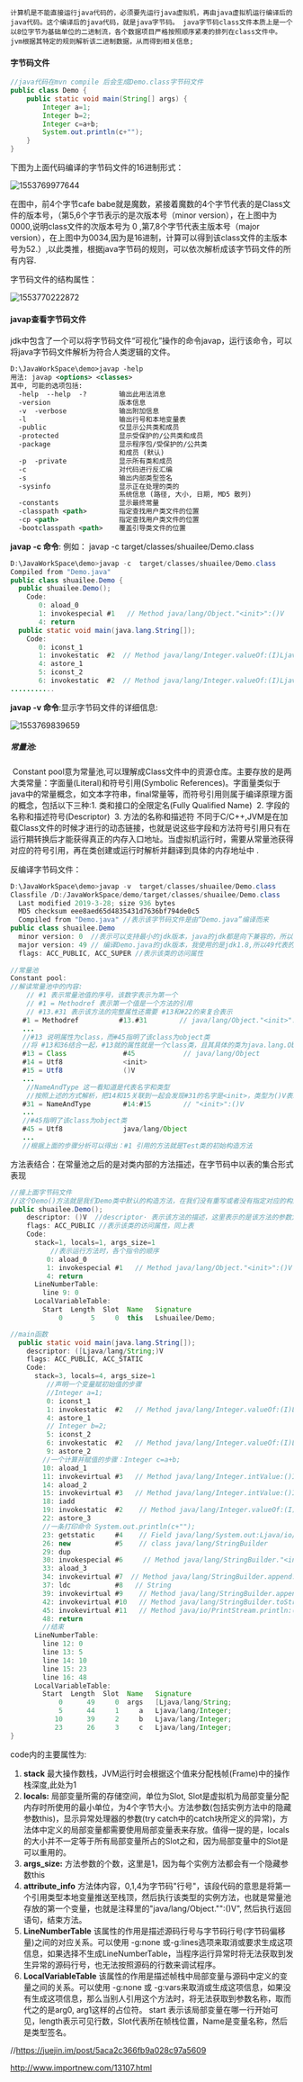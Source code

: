 	计算机是不能直接运行java代码的，必须要先运行java虚拟机，再由java虚拟机运行编译后的java代码。这个编译后的java代码，就是java字节码。 java字节码class文件本质上是一个以8位字节为基础单位的二进制流，各个数据项目严格按照顺序紧凑的排列在class文件中。jvm根据其特定的规则解析该二进制数据，从而得到相关信息;

#### 字节码文件

```java
//java代码在mvn compile 后会生成Demo.class字节码文件
public class Demo {
    public static void main(String[] args) {
        Integer a=1;
        Integer b=2;
        Integer c=a+b;
        System.out.println(c+"");
    }
}
```

下图为上面代码编译的字节码文件的16进制形式：

 ![1553769977644](../img/1553769977644.png)

 在图中，前4个字节cafe babe就是魔数，紧接着魔数的4个字节代表的是Class文件的版本号，（第5,6个字节表示的是次版本号（minor version），在上图中为0000,说明class文件的次版本号为 0 ,第7,8个字节代表主版本号（major version），在上图中为0034,因为是16进制，计算可以得到该class文件的主版本号为52.）,以此类推，根据java字节码的规则，可以依次解析成该字节码文件的所有内容.

字节码文件的结构属性：

![1553770222872](../img/1553770222872.png)

#### javap查看字节码文件 

​	 jdk中包含了一个可以将字节码文件“可视化”操作的命令javap，运行该命令，可以将java字节码文件解析为符合人类逻辑的文件。

```xml
D:\JavaWorkSpace\demo>javap -help
用法: javap <options> <classes>
其中, 可能的选项包括:
  -help  --help  -?        输出此用法消息
  -version                 版本信息
  -v  -verbose             输出附加信息
  -l                       输出行号和本地变量表
  -public                  仅显示公共类和成员
  -protected               显示受保护的/公共类和成员
  -package                 显示程序包/受保护的/公共类
                           和成员 (默认)
  -p  -private             显示所有类和成员
  -c                       对代码进行反汇编
  -s                       输出内部类型签名
  -sysinfo                 显示正在处理的类的
                           系统信息 (路径, 大小, 日期, MD5 散列)
  -constants               显示最终常量
  -classpath <path>        指定查找用户类文件的位置
  -cp <path>               指定查找用户类文件的位置
  -bootclasspath <path>    覆盖引导类文件的位置

```

**javap -c 命令**:   例如： javap -c target/classes/shuailee/Demo.class 

```java
D:\JavaWorkSpace\demo>javap -c  target/classes/shuailee/Demo.class
Compiled from "Demo.java"
public class shuailee.Demo {
  public shuailee.Demo();
    Code:
       0: aload_0
       1: invokespecial #1   // Method java/lang/Object."<init>":()V
       4: return
  public static void main(java.lang.String[]);
    Code:
       0: iconst_1
       1: invokestatic  #2  // Method java/lang/Integer.valueOf:(I)Ljava/lang/Integer;
       4: astore_1
       5: iconst_2
       6: invokestatic  #2  // Method java/lang/Integer.valueOf:(I)Ljava/lang/Integer;
...........
```

**javap -v 命令**:显示字节码文件的详细信息:

![1553769839659](../../img/1553769839659.png)

##### 常量池:

​	Constant pool意为常量池,可以理解成Class文件中的资源仓库。主要存放的是两大类常量：字面量(Literal)和符号引用(Symbolic References)。字面量类似于java中的常量概念，如文本字符串，final常量等，而符号引用则属于编译原理方面的概念，包括以下三种:
​	1. 类和接口的全限定名(Fully Qualified Name)
​	2. 字段的名称和描述符号(Descriptor)
​	3. 方法的名称和描述符 
​	不同于C/C++,JVM是在加载Class文件的时候才进行的动态链接，也就是说这些字段和方法符号引用只有在运行期转换后才能获得真正的内存入口地址。当虚拟机运行时，需要从常量池获得对应的符号引用，再在类创建或运行时解析并翻译到具体的内存地址中 .

反编译字节码文件：

```java
D:\JavaWorkSpace\demo>javap -v  target/classes/shuailee/Demo.class
Classfile /D:/JavaWorkSpace/demo/target/classes/shuailee/Demo.class
  Last modified 2019-3-28; size 936 bytes
  MD5 checksum eee8aed65d4835431d7636bf794de0c5
  Compiled from "Demo.java" //表示该字节码文件是由“Demo.java”编译而来
public class shuailee.Demo
  minor version: 0  //表示可以支持最小的jdk版本，java的jdk都是向下兼容的，所以该值一般都为0
  major version: 49 // 编译Demo.java的jdk版本，我使用的是jdk1.8,所以49代表的是jdk8
  flags: ACC_PUBLIC, ACC_SUPER //表示该类的访问属性
  
//常量池
Constant pool: 
//解读常量池中的内容:
   	// #1 表示常量池值的序号，该数字表示为第一个
    // #1 = Methodref 表示第一个值是一个方法的引用
    // #13.#31 表示该方法的完整属性还需要 #13和#22的来复合表示
   #1 = Methodref          #13.#31        // java/lang/Object."<init>":()V
   ...
   //#13 说明属性为class，而#45指明了该class为object类
   //将 #13和36结合一起，#13就的属性就是一个class类，且其具体的类为java.lang.Object，仔细观察 #13 后的注释，你发现了什么？其实在将java字节码可视化的时候，javap就已经将各个常量的属性都给关联好了
   #13 = Class              #45            // java/lang/Object
   #14 = Utf8               <init>
   #15 = Utf8               ()V
   ...
    //NameAndType 这一看知道是代表名字和类型
    //按照上述的方式解析，把14和15关联到一起会发现#31的名字是<init>，类型为()V表示无参数并且返回值为void
   #31 = NameAndType        #14:#15        // "<init>":()V
   ...
   //#45指明了该class为object类
   #45 = Utf8               java/lang/Object
   ...
   //根据上面的步骤分析可以得出：#1 引用的方法就是Test类的初始构造方法
```

方法表结合：在常量池之后的是对类内部的方法描述，在字节码中以表的集合形式表现 

```java
//接上面字节码文件
//这个Demo()方法就是我们Demo类中默认的构造方法，在我们没有重写或者没有指定对应的构造方法时，java编译的时候会默认生成一个空的构造方法。
public shuailee.Demo();
    descriptor: ()V  //descriptor· 表示该方法的描述，这里表示的是该方法的参数为空，且返回值为void
    flags: ACC_PUBLIC //表示该类的访问属性，同上表
    Code:
      stack=1, locals=1, args_size=1
          //表示运行方法时，各个指令的顺序
         0: aload_0
         1: invokespecial #1   // Method java/lang/Object."<init>":()V
         4: return
      LineNumberTable:
        line 9: 0
      LocalVariableTable:
        Start  Length  Slot  Name   Signature
            0       5     0  this   Lshuailee/Demo;

//main函数
  public static void main(java.lang.String[]);
    descriptor: ([Ljava/lang/String;)V
    flags: ACC_PUBLIC, ACC_STATIC
    Code:
      stack=3, locals=4, args_size=1
         //声明一个变量赋初始值的步骤  
         //Integer a=1;
         0: iconst_1
         1: invokestatic  #2   // Method java/lang/Integer.valueOf:(I)Ljava/lang/Integer;
         4: astore_1
         // Integer b=2;
         5: iconst_2
         6: invokestatic  #2   // Method java/lang/Integer.valueOf:(I)Ljava/lang/Integer;
         9: astore_2
        //一个计算并赋值的步骤：Integer c=a+b; 
        10: aload_1
        11: invokevirtual #3   // Method java/lang/Integer.intValue:()I
        14: aload_2
        15: invokevirtual #3   // Method java/lang/Integer.intValue:()I
        18: iadd
        19: invokestatic  #2    // Method java/lang/Integer.valueOf:(I)Ljava/lang/Integer;
        22: astore_3
        //一条打印命令 System.out.println(c+"");
        23: getstatic     #4    // Field java/lang/System.out:Ljava/io/PrintStream;
        26: new           #5    // class java/lang/StringBuilder
        29: dup
        30: invokespecial #6     // Method java/lang/StringBuilder."<init>":()V
        33: aload_3
        34: invokevirtual #7  // Method java/lang/StringBuilder.append:(Ljava/lang/Object;)Ljava/lang/StringBuilder;
        37: ldc           #8   // String
        39: invokevirtual #9    // Method java/lang/StringBuilder.append:(Ljava/lang/String;)Ljava/lang/StringBuilder;
        42: invokevirtual #10   // Method java/lang/StringBuilder.toString:()Ljava/lang/String;
        45: invokevirtual #11   // Method java/io/PrintStream.println:(Ljava/lang/String;)V
        48: return
        //结束         
      LineNumberTable:
        line 12: 0
        line 13: 5
        line 14: 10
        line 15: 23
        line 16: 48
      LocalVariableTable:
        Start  Length  Slot  Name   Signature
            0      49     0  args   [Ljava/lang/String;
            5      44     1     a   Ljava/lang/Integer;
           10      39     2     b   Ljava/lang/Integer;
           23      26     3     c   Ljava/lang/Integer;
}


```

code内的主要属性为: 

1. **stack** 最大操作数栈，JVM运行时会根据这个值来分配栈帧(Frame)中的操作栈深度,此处为1
2. **locals:** 局部变量所需的存储空间，单位为Slot, Slot是虚拟机为局部变量分配内存时所使用的最小单位，为4个字节大小。方法参数(包括实例方法中的隐藏参数this)，显示异常处理器的参数(try catch中的catch块所定义的异常)，方法体中定义的局部变量都需要使用局部变量表来存放。值得一提的是，locals的大小并不一定等于所有局部变量所占的Slot之和，因为局部变量中的Slot是可以重用的。
3. **args_size:** 方法参数的个数，这里是1，因为每个实例方法都会有一个隐藏参数this
4. **attribute_info** 方法体内容，0,1,4为字节码"行号"，该段代码的意思是将第一个引用类型本地变量推送至栈顶，然后执行该类型的实例方法，也就是常量池存放的第一个变量，也就是注释里的"java/lang/Object."":()V", 然后执行返回语句，结束方法。
5. **LineNumberTable** 该属性的作用是描述源码行号与字节码行号(字节码偏移量)之间的对应关系。可以使用 -g:none 或-g:lines选项来取消或要求生成这项信息，如果选择不生成LineNumberTable，当程序运行异常时将无法获取到发生异常的源码行号，也无法按照源码的行数来调试程序。
6. **LocalVariableTable** 该属性的作用是描述帧栈中局部变量与源码中定义的变量之间的关系。可以使用 -g:none 或 -g:vars来取消或生成这项信息，如果没有生成这项信息，那么当别人引用这个方法时，将无法获取到参数名称，取而代之的是arg0, arg1这样的占位符。 start 表示该局部变量在哪一行开始可见，length表示可见行数，Slot代表所在帧栈位置，Name是变量名称，然后是类型签名。

 

 //https://juejin.im/post/5aca2c366fb9a028c97a5609

http://www.importnew.com/13107.html

 

 